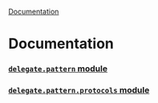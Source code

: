 [Documentation](/docs/documentation.md)

# Documentation

### [`delegate.pattern` module](/docs/delegate/pattern/module.md)
### [`delegate.pattern.protocols` module](/docs/delegate/pattern/protocols/module.md)


